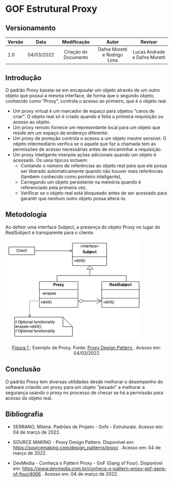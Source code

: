 # GOF Estrutural Proxy

## Versionamento

| Versão |    Data    |     Modificação      | Autor | Revisor |
| ------ | :--------: | :------------------: | :---: | :-----: |
| 1.0    | 04/03/2022 | Criação do Documento | Dafne Moretti e Rodrigo Lima   | Lucas Andrade e Dafne Moretti |

<!-- NÃO ESQUECER DE ADICIONAR AO "/_sidebar.md" -->

## Introdução
O padrão Proxy baseia-se em encapsular um objeto através de um outro objeto que possui a mesma interface, de forma que o segundo objeto, conhecido como “Proxy”, controla o acesso ao primeiro, que é o objeto real.

* Um proxy virtual é um marcador de espaço para objetos "caros de criar". O objeto real só é criado quando é feita a primeira requisição ou acesso ao objeto.
* Um proxy remoto fornece um representante local para um objeto que reside em um espaço de endereço diferente.
* Um proxy de proteção controla o acesso a um objeto mestre sensível. O objeto intermediário verifica se o aquele que faz a chamada tem as permissões de acesso necessárias antes de encaminhar a requisição.
* Um proxy inteligente interpõe ações adicionais quando um objeto é acessado. Os usos típicos incluem:
     * Contando o número de referências ao objeto real para que ele possa ser liberado automaticamente quando não houver mais referências (também conhecido como ponteiro inteligente),
    * Carregando um objeto persistente na memória quando é referenciado pela primeira vez,
    * Verificar se o objeto real está bloqueado antes de ser acessado para garantir que nenhum outro objeto possa alterá-lo.


## Metodologia
Ao definir uma interface Subject, a presença do objeto Proxy no lugar do RealSubject é transparente para o cliente.

![Exemplo de Proxy](../../assets/images/proxy.png)

<figcaption style="text-align: center"><a href="../../assets/images/proxy.png" >Figura 1 </a>: Exemplo de Proxy. Fonte: <a href="https://sourcemaking.com/design_patterns/proxy" > Proxy Design Pattern
 </a>. Acesso em: 04/03/2022 </figcaption>



## Conclusão
O padrão Proxy tem diversas utilidades desde melhorar o desempenho do software criando um proxy para um objeto "pesado" a melhorar a segurança usando o proxy no processo de checar se há a permissão para acesso do objeto real.

## Bibliografia

* SERRANO, Milene. Padrões de Projeto - Gofs - Estruturais. Acesso em: 04 de março de 2022.

* SOURCE MAKING - Proxy Design Pattern. Disponível em: https://sourcemaking.com/design_patterns/proxy . Acesso em: 04 de março de 2022.

* DevMedia - Conheça o Pattern Proxy - GoF (Gang of Four). Disponível em: https://www.devmedia.com.br/conheca-o-pattern-proxy-gof-gang-of-four/4066 . Acesso em: 04 de março de 2022.